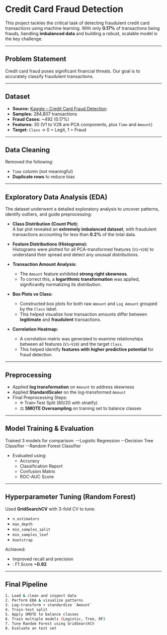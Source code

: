 # Credit Card Fraud Detection

This project tackles the critical task of detecting fraudulent credit card transactions using machine learning. With only **0.17%** of transactions being frauds, handling **imbalanced data** and building a robust, scalable model is the key challenge.

---

## Problem Statement

Credit card fraud poses significant financial threats. Our goal is to accurately classify fraudulent transactions.

---

## Dataset

- **Source:** [Kaggle – Credit Card Fraud Detection](https://www.kaggle.com/datasets/mlg-ulb/creditcardfraud)
- **Samples:** 284,807 transactions
- **Fraud Cases:** ~492 (0.17%)
- **Features:** 30 (V1 to V28 are PCA components, plus `Time` and `Amount`)
- **Target:** `Class` → 0 = Legit, 1 = Fraud

---

## Data Cleaning

Removed the following:
- `Time` column (not meaningful)
- **Duplicate rows** to reduce bias

---

## Exploratory Data Analysis (EDA)

The dataset underwent a detailed exploratory analysis to uncover patterns, identify outliers, and guide preprocessing:

- **Class Distribution (Count Plot):**  
  A bar plot revealed an **extremely imbalanced dataset**, with fraudulent transactions accounting for less than **0.2%** of the total data.

- **Feature Distributions (Histograms):**  
  Histograms were plotted for all PCA-transformed features (`V1`–`V28`) to understand their spread and detect any unusual distributions.

- **Transaction Amount Analysis:**  
  - The `Amount` feature exhibited **strong right skewness**.  
  - To correct this, a **logarithmic transformation** was applied, significantly normalizing its distribution.

- **Box Plots vs Class:**  
  - Constructed box plots for both raw `Amount` and `Log Amount` grouped by the `Class` label.  
  - This helped visualize how transaction amounts differ between **legitimate** and **fraudulent** transactions.

- **Correlation Heatmap:**  
  - A correlation matrix was generated to examine relationships between all features (`V1`–`V28`) and the target `Class`.  
  - This helped identify **features with higher predictive potential** for fraud detection.

---

## Preprocessing

- Applied **log transformation** on `Amount` to address skewness
- Applied **StandardScaler** on the log-transformed `Amount`
- Final Preprocessing Steps:
  - ➗ Train-Test Split (80/20 with stratify)
  - ⚖️ **SMOTE Oversampling** on training set to balance classes

---

## Model Training & Evaluation

Trained 3 models for comparison:
--Logistic Regression 
--Decision Tree Classifier
--Random Forest Classifier

- Evaluated using:
  - Accuracy
  - Classification Report
  - Confusion Matrix
  - ROC-AUC Score

---

## Hyperparameter Tuning (Random Forest)

Used **GridSearchCV** with 3-fold CV to tune:
- `n_estimators`
- `max_depth`
- `min_samples_split`
- `min_samples_leaf`
- `bootstrap`

Achieved:
- Improved recall and precision
- : F1 Score **~0.92**

---

## Final Pipeline

```bash
1. Load & clean and inspect data
2. Perform EDA & visualize patterns
3. Log-transform + standardize `Amount`
4. Train-test split
5. Apply SMOTE to balance classes
6. Train multiple models (Logistic, Tree, RF)
7. Tune Random Forest using GridSearchCV
8. Evaluate on test set

